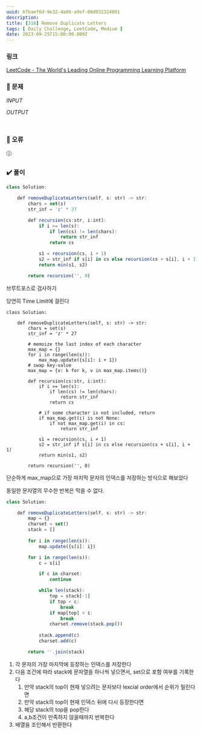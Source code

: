 ```yaml
---
uuid: 6fbaef6d-9e32-4a06-a9ef-86d032324891
description: 
title: [316] Remove Duplicate Letters
tags: [ Daily Challenge, LeetCode, Medium ]
date: 2023-09-25T15:00:00.000Z
---
```








### 링크

[LeetCode - The World's Leading Online Programming Learning Platform](https://leetcode.com/problems/remove-duplicate-letters/)

### 📝 문제

*INPUT*

*OUTPUT*

```jsx

```

```jsx

```

### 🚨 오류

<aside>
🕧

</aside>

### ✔️ 풀이

```jsx
class Solution:

    def removeDuplicateLetters(self, s: str) -> str:
        chars = set(s)
        str_inf = 'z' * 27

        def recursion(cs:str, i:int):
            if i >= len(s):
                if len(cs) != len(chars):
                    return str_inf
                return cs

            s1 = recursion(cs, i + 1)
            s2 = str_inf if s[i] in cs else recursion(cs + s[i], i + 1)
            return min(s1, s2)

        return recursion('', 0)
```

브루트포스로 검사하기

당연히 Time Limit에 걸린다

```tsx
class Solution:

    def removeDuplicateLetters(self, s: str) -> str:
        chars = set(s)
        str_inf = 'z' * 27

        # memoize the last index of each character
        max_map = {}
        for i in range(len(s)):
            max_map.update({s[i]: i + 1})
        # swap key-value
        max_map = {v: k for k, v in max_map.items()}

        def recursion(cs:str, i:int):
            if i >= len(s):
                if len(cs) != len(chars):
                    return str_inf
                return cs

            # if some character is not included, return
            if max_map.get(i) is not None:
                if not max_map.get(i) in cs:
                    return str_inf

            s1 = recursion(cs, i + 1)
            s2 = str_inf if s[i] in cs else recursion(cs + s[i], i + 1)
            return min(s1, s2)

        return recursion('', 0)
```

단순하게 max_map으로 가장 마지막 문자의 인덱스를 저장하는 방식으로 해보았다

동일한 문자열의 무수한 반복은 막을 수 없다.

```jsx
class Solution:

    def removeDuplicateLetters(self, s: str) -> str:
        map = {}
        charset = set()
        stack = []
        
        for i in range(len(s)):
            map.update({s[i]: i})

        for i in range(len(s)):
            c = s[i]

            if c in charset:
                continue

            while len(stack):
                top = stack[-1]
                if top < c:
                    break
                if map[top] < i:
                    break
                charset.remove(stack.pop())
            
            stack.append(c)
            charset.add(c)

        return ''.join(stack)
```

1. 각 문자의 가장 마지막에 등장하는 인덱스를 저장한다
2. 다음 조건에 따라 stack에 문자열을 하나씩 넣으면서, set으로 포함 여부를 기록한다
    1. 만약 stack의 top이 현재 넣으려는 문자보다 lexcial order에서 순위가 밀린다면
    2. 만약 stack의 top이 현재 인덱스 뒤에 다시 등장한다면
    3. 해당 stack의 top을 pop한다
    4. a,b조건이 만족하지 않을때까지 반복한다
3. 배열을 조인해서 반환한다